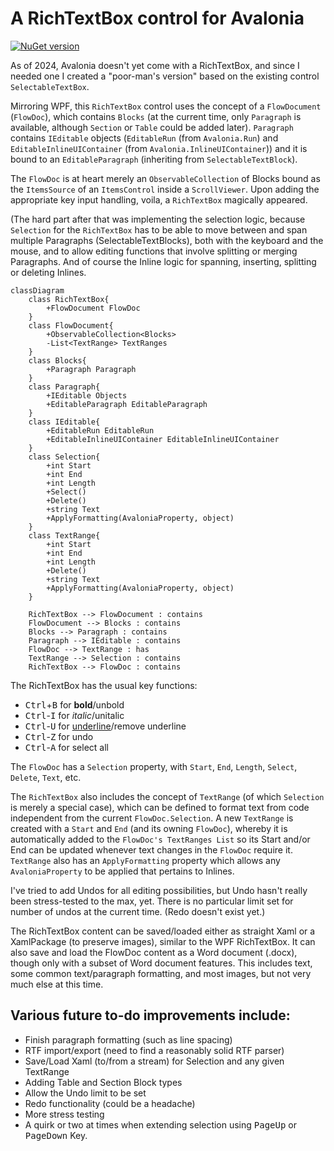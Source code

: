 # A RichTextBox control for Avalonia
[![NuGet version](https://img.shields.io/nuget/v/Simplecto.Avalonia.RichTextBox.svg?cachebuster=1)](https://www.nuget.org/packages/Simplecto.Avalonia.RichTextBox/)

As of 2024, Avalonia doesn't yet come with a RichTextBox, and since I needed one I created a "poor-man's version" based on the existing control `SelectableTextBox`.

Mirroring WPF, this `RichTextBox` control uses the concept of a `FlowDocument` (`FlowDoc`), which contains `Blocks` (at the current time, only `Paragraph` is available, although `Section` or `Table` could be added later). 
`Paragraph` contains `IEditable` objects (`EditableRun` (from `Avalonia.Run`) and `EditableInlineUIContainer` (from `Avalonia.InlineUIContainer`)) and it is bound to an `EditableParagraph` (inheriting from `SelectableTextBlock`).

The `FlowDoc` is at heart merely an `ObservableCollection` of Blocks bound as the `ItemsSource` of an `ItemsControl` inside a `ScrollViewer`. Upon adding the appropriate key input handling, voila, a `RichTextBox` magically appeared.

(The hard part after that was implementing the selection logic, because `Selection` for the `RichTextBox` has to be able to move between and span multiple Paragraphs (SelectableTextBlocks), both with the keyboard and the mouse, and to allow editing functions that involve splitting or merging Paragraphs. And of course the Inline logic for spanning, inserting, splitting or deleting Inlines.

```mermaid
classDiagram
    class RichTextBox{
        +FlowDocument FlowDoc
    }
    class FlowDocument{
        +ObservableCollection<Blocks>
        -List<TextRange> TextRanges
    }
    class Blocks{
        +Paragraph Paragraph
    }
    class Paragraph{
        +IEditable Objects
        +EditableParagraph EditableParagraph
    }
    class IEditable{
        +EditableRun EditableRun
        +EditableInlineUIContainer EditableInlineUIContainer
    }
    class Selection{
        +int Start
        +int End
        +int Length
        +Select()
        +Delete()
        +string Text
        +ApplyFormatting(AvaloniaProperty, object)
    }
    class TextRange{
        +int Start
        +int End
        +int Length
        +Delete()
        +string Text
        +ApplyFormatting(AvaloniaProperty, object)
    }

    RichTextBox --> FlowDocument : contains
    FlowDocument --> Blocks : contains
    Blocks --> Paragraph : contains
    Paragraph --> IEditable : contains
    FlowDoc --> TextRange : has
    TextRange --> Selection : contains
    RichTextBox --> FlowDoc : contains

```

The RichTextBox has the usual key functions:
* <kbd>Ctrl</kbd>+<kbd>B</kbd> for **bold**/unbold
* <kbd>Ctrl</kbd>-<kbd>I</kbd> for *italic*/unitalic
* <kbd>Ctrl</kbd>-<kbd>U</kbd> for <u>underline</u>/remove underline
* <kbd>Ctrl</kbd>-<kbd>Z</kbd> for undo
* <kbd>Ctrl</kbd>-<kbd>A</kbd> for select all

The `FlowDoc` has a `Selection` property, with `Start`, `End`, `Length`, `Select`, `Delete`, `Text`, etc.

The `RichTextBox` also includes the concept of `TextRange` (of which `Selection` is merely a special case), which can be defined to format text from code independent from the current `FlowDoc.Selection`. A new `TextRange` is created with a `Start` and `End` (and its owning `FlowDoc`), whereby it is automatically added to the `FlowDoc's TextRanges List` so its Start and/or End can be updated whenever text changes in the `FlowDoc` require it. `TextRange` also has an `ApplyFormatting` property which allows any `AvaloniaProperty` to be applied that pertains to Inlines.

I've tried to add Undos for all editing possibilities, but Undo hasn't really been stress-tested to the max, yet. There is no particular limit set for number of undos at the current time. (Redo doesn't exist yet.)

The RichTextBox content can be saved/loaded either as straight Xaml or a XamlPackage (to preserve images), similar to the WPF RichTextBox.
It can also save and load the FlowDoc content as a Word document (.docx), though only with a subset of Word document features.  This includes text, some common text/paragraph formatting, and most images, but not very much else at this time.


## Various future to-do improvements include:
* Finish paragraph formatting (such as line spacing) 
* RTF import/export (need to find a reasonably solid RTF parser)
* Save/Load Xaml (to/from a stream) for Selection and any given TextRange 
* Adding Table and Section Block types
* Allow the Undo limit to be set 
* Redo functionality (could be a headache) 
* More stress testing 
* A quirk or two at times when extending selection using <kbd>PageUp</kbd> or <kbd>PageDown</kbd> Key.
